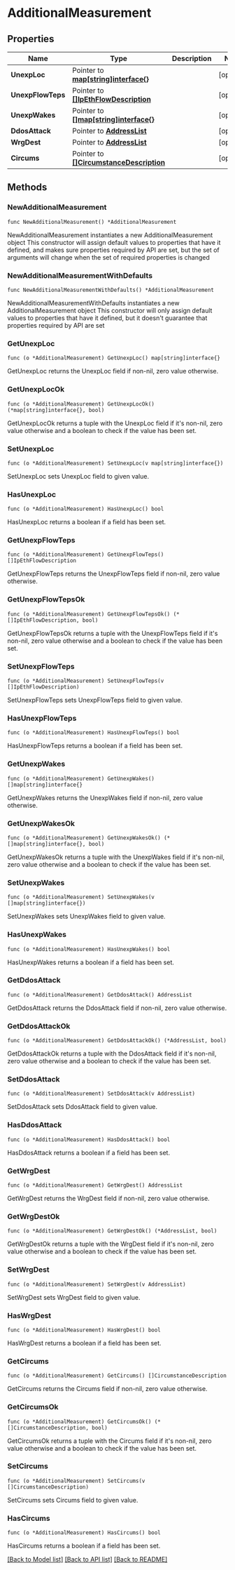 # AdditionalMeasurement

## Properties

Name | Type | Description | Notes
------------ | ------------- | ------------- | -------------
**UnexpLoc** | Pointer to [**map[string]interface{}**](object.md) |  | [optional] 
**UnexpFlowTeps** | Pointer to [**[]IpEthFlowDescription**](IpEthFlowDescription.md) |  | [optional] 
**UnexpWakes** | Pointer to [**[]map[string]interface{}**](map[string]interface{}.md) |  | [optional] 
**DdosAttack** | Pointer to [**AddressList**](AddressList.md) |  | [optional] 
**WrgDest** | Pointer to [**AddressList**](AddressList.md) |  | [optional] 
**Circums** | Pointer to [**[]CircumstanceDescription**](CircumstanceDescription.md) |  | [optional] 

## Methods

### NewAdditionalMeasurement

`func NewAdditionalMeasurement() *AdditionalMeasurement`

NewAdditionalMeasurement instantiates a new AdditionalMeasurement object
This constructor will assign default values to properties that have it defined,
and makes sure properties required by API are set, but the set of arguments
will change when the set of required properties is changed

### NewAdditionalMeasurementWithDefaults

`func NewAdditionalMeasurementWithDefaults() *AdditionalMeasurement`

NewAdditionalMeasurementWithDefaults instantiates a new AdditionalMeasurement object
This constructor will only assign default values to properties that have it defined,
but it doesn't guarantee that properties required by API are set

### GetUnexpLoc

`func (o *AdditionalMeasurement) GetUnexpLoc() map[string]interface{}`

GetUnexpLoc returns the UnexpLoc field if non-nil, zero value otherwise.

### GetUnexpLocOk

`func (o *AdditionalMeasurement) GetUnexpLocOk() (*map[string]interface{}, bool)`

GetUnexpLocOk returns a tuple with the UnexpLoc field if it's non-nil, zero value otherwise
and a boolean to check if the value has been set.

### SetUnexpLoc

`func (o *AdditionalMeasurement) SetUnexpLoc(v map[string]interface{})`

SetUnexpLoc sets UnexpLoc field to given value.

### HasUnexpLoc

`func (o *AdditionalMeasurement) HasUnexpLoc() bool`

HasUnexpLoc returns a boolean if a field has been set.

### GetUnexpFlowTeps

`func (o *AdditionalMeasurement) GetUnexpFlowTeps() []IpEthFlowDescription`

GetUnexpFlowTeps returns the UnexpFlowTeps field if non-nil, zero value otherwise.

### GetUnexpFlowTepsOk

`func (o *AdditionalMeasurement) GetUnexpFlowTepsOk() (*[]IpEthFlowDescription, bool)`

GetUnexpFlowTepsOk returns a tuple with the UnexpFlowTeps field if it's non-nil, zero value otherwise
and a boolean to check if the value has been set.

### SetUnexpFlowTeps

`func (o *AdditionalMeasurement) SetUnexpFlowTeps(v []IpEthFlowDescription)`

SetUnexpFlowTeps sets UnexpFlowTeps field to given value.

### HasUnexpFlowTeps

`func (o *AdditionalMeasurement) HasUnexpFlowTeps() bool`

HasUnexpFlowTeps returns a boolean if a field has been set.

### GetUnexpWakes

`func (o *AdditionalMeasurement) GetUnexpWakes() []map[string]interface{}`

GetUnexpWakes returns the UnexpWakes field if non-nil, zero value otherwise.

### GetUnexpWakesOk

`func (o *AdditionalMeasurement) GetUnexpWakesOk() (*[]map[string]interface{}, bool)`

GetUnexpWakesOk returns a tuple with the UnexpWakes field if it's non-nil, zero value otherwise
and a boolean to check if the value has been set.

### SetUnexpWakes

`func (o *AdditionalMeasurement) SetUnexpWakes(v []map[string]interface{})`

SetUnexpWakes sets UnexpWakes field to given value.

### HasUnexpWakes

`func (o *AdditionalMeasurement) HasUnexpWakes() bool`

HasUnexpWakes returns a boolean if a field has been set.

### GetDdosAttack

`func (o *AdditionalMeasurement) GetDdosAttack() AddressList`

GetDdosAttack returns the DdosAttack field if non-nil, zero value otherwise.

### GetDdosAttackOk

`func (o *AdditionalMeasurement) GetDdosAttackOk() (*AddressList, bool)`

GetDdosAttackOk returns a tuple with the DdosAttack field if it's non-nil, zero value otherwise
and a boolean to check if the value has been set.

### SetDdosAttack

`func (o *AdditionalMeasurement) SetDdosAttack(v AddressList)`

SetDdosAttack sets DdosAttack field to given value.

### HasDdosAttack

`func (o *AdditionalMeasurement) HasDdosAttack() bool`

HasDdosAttack returns a boolean if a field has been set.

### GetWrgDest

`func (o *AdditionalMeasurement) GetWrgDest() AddressList`

GetWrgDest returns the WrgDest field if non-nil, zero value otherwise.

### GetWrgDestOk

`func (o *AdditionalMeasurement) GetWrgDestOk() (*AddressList, bool)`

GetWrgDestOk returns a tuple with the WrgDest field if it's non-nil, zero value otherwise
and a boolean to check if the value has been set.

### SetWrgDest

`func (o *AdditionalMeasurement) SetWrgDest(v AddressList)`

SetWrgDest sets WrgDest field to given value.

### HasWrgDest

`func (o *AdditionalMeasurement) HasWrgDest() bool`

HasWrgDest returns a boolean if a field has been set.

### GetCircums

`func (o *AdditionalMeasurement) GetCircums() []CircumstanceDescription`

GetCircums returns the Circums field if non-nil, zero value otherwise.

### GetCircumsOk

`func (o *AdditionalMeasurement) GetCircumsOk() (*[]CircumstanceDescription, bool)`

GetCircumsOk returns a tuple with the Circums field if it's non-nil, zero value otherwise
and a boolean to check if the value has been set.

### SetCircums

`func (o *AdditionalMeasurement) SetCircums(v []CircumstanceDescription)`

SetCircums sets Circums field to given value.

### HasCircums

`func (o *AdditionalMeasurement) HasCircums() bool`

HasCircums returns a boolean if a field has been set.


[[Back to Model list]](../README.md#documentation-for-models) [[Back to API list]](../README.md#documentation-for-api-endpoints) [[Back to README]](../README.md)


